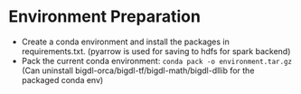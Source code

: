 # Environment Preparation
- Create a conda environment and install the packages in requirements.txt. (pyarrow is used for saving to hdfs for spark backend)
- Pack the current conda environment: `conda pack -o environment.tar.gz` (Can uninstall bigdl-orca/bigdl-tf/bigdl-math/bigdl-dllib for the packaged conda env)
